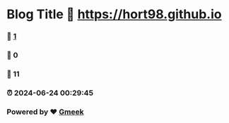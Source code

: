 # Blog Title :link: https://hort98.github.io 
### :page_facing_up: [1](https://hort98.github.io/tag.html) 
### :speech_balloon: 0 
### :hibiscus: 11 
### :alarm_clock: 2024-06-24 00:29:45 
### Powered by :heart: [Gmeek](https://github.com/Meekdai/Gmeek)
